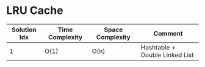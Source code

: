 # LRU Cache

| Solution Idx | Time Complexity | Space Complexity | Comment                        |
| ------------ | --------------- | ---------------- | ------------------------------ |
| 1            | O(1)            | O(n)             | Hashtable + Double Linked List |
